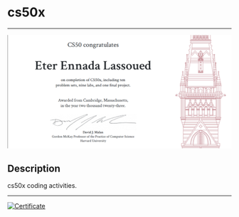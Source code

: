 # cs50x
---

<p align="center">
  <img src="certificate.png" alt="alt text">
</p>

## Description
cs50x coding activities.


---


[![Certificate](https://img.shields.io/badge/certificate-000000?style=for-the-badge&logo=pdf&logoColor=white)](CS50x.pdf)

